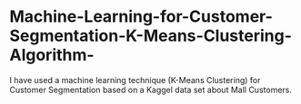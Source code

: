 # Machine-Learning-for-Customer-Segmentation-K-Means-Clustering-Algorithm-
I have used a machine learning technique (K-Means Clustering) for Customer Segmentation based on a Kaggel data set about Mall Customers.
